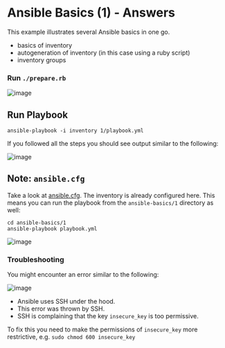 # Ansible Basics (1) - Answers

This example illustrates several Ansible basics in one go.

* basics of inventory
* autogeneration of inventory (in this case using a ruby script)
* inventory groups

### Run `./prepare.rb`
![image](https://user-images.githubusercontent.com/13379978/30531456-14e52166-9c6c-11e7-8df5-b13134381523.png)

## Run Playbook

`ansible-playbook -i inventory 1/playbook.yml`

If you followed all the steps you should see output similar to the following:

![image](https://user-images.githubusercontent.com/13379978/30533120-52c4bbbe-9c75-11e7-822e-84cf8aceeb8b.png)

## Note: `ansible.cfg`

Take a look at [ansible.cfg](ansible.cfg). The inventory is already configured here.
This means you can run the playbook from the `ansible-basics/1` directory as well:

```
cd ansible-basics/1
ansible-playbook playbook.yml
```

![image](https://user-images.githubusercontent.com/13379978/30533231-e7ca8d1a-9c75-11e7-9b2c-cf47051c09bd.png)

### Troubleshooting

You might encounter an error similar to the following:

![image](https://user-images.githubusercontent.com/13379978/30531554-bae5f464-9c6c-11e7-861a-95b83081eb89.png)

* Ansible uses SSH under the hood.
* This error was thrown by SSH.
* SSH is complaining that the key `insecure_key` is too permissive.

To fix this you need to make the permissions of `insecure_key` more restrictive, e.g. `sudo chmod 600 insecure_key`
